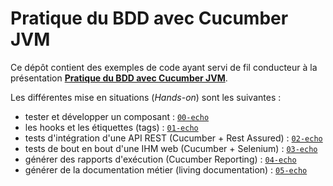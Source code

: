 # Pratique du BDD avec Cucumber JVM

Ce dépôt contient des exemples de code ayant servi de fil conducteur à la présentation [**Pratique du BDD avec Cucumber JVM**](https://ksahnine.github.io/presentations/bbl-cucumber/).

Les différentes mise en situations (_Hands-on_) sont les suivantes :

- tester et développer un composant : [`00-echo`](00-echo)
- les hooks et les étiquettes (tags) : [`01-echo`](01-echo)
- tests d'intégration d'une API REST (Cucumber + Rest Assured) : [`02-echo`](02-echo)
- tests de bout en bout d'une IHM web (Cucumber + Selenium) : [`03-echo`](03-echo)
- générer des rapports d'exécution (Cucumber Reporting) : [`04-echo`](04-echo)
- générer de la documentation métier (living documentation) : [`05-echo`](05-echo)
